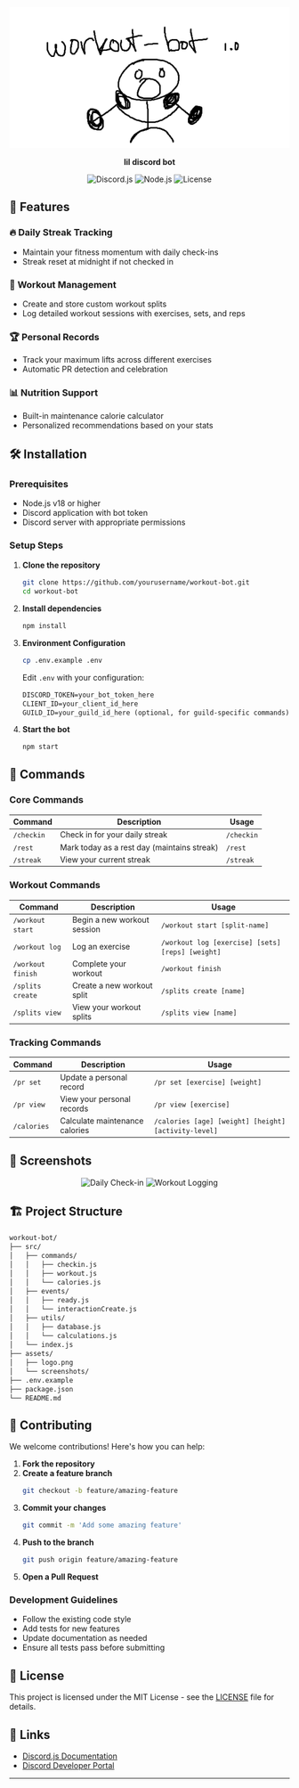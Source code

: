 <div align="center">
  <img src="assets/logo.png">
  
  <p align="center">
    <strong>lil discord bot </strong>
  </p>
  
  <p align="center">
    <img src="https://img.shields.io/badge/Discord.js-v14-blue?style=flat-square&logo=discord" alt="Discord.js">
    <img src="https://img.shields.io/badge/Node.js-v18+-green?style=flat-square&logo=node.js" alt="Node.js">
    <img src="https://img.shields.io/badge/License-MIT-yellow?style=flat-square" alt="License">
  </p>
</div>

## 🚀 Features

### 🔥 **Daily Streak Tracking**
- Maintain your fitness momentum with daily check-ins
- Streak reset at midnight if not checked in

### 💪 **Workout Management**
- Create and store custom workout splits
- Log detailed workout sessions with exercises, sets, and reps

### 🏆 **Personal Records**
- Track your maximum lifts across different exercises
- Automatic PR detection and celebration

### 📊 **Nutrition Support**
- Built-in maintenance calorie calculator
- Personalized recommendations based on your stats

## 🛠️ Installation

### Prerequisites
- Node.js v18 or higher
- Discord application with bot token
- Discord server with appropriate permissions

### Setup Steps

1. **Clone the repository**
   ```bash
   git clone https://github.com/yourusername/workout-bot.git
   cd workout-bot
   ```

2. **Install dependencies**
   ```bash
   npm install
   ```

3. **Environment Configuration**
   ```bash
   cp .env.example .env
   ```
   
   Edit `.env` with your configuration:
   ```env
   DISCORD_TOKEN=your_bot_token_here
   CLIENT_ID=your_client_id_here
   GUILD_ID=your_guild_id_here (optional, for guild-specific commands)
   ```

4. **Start the bot**
   ```bash
   npm start
   ```

## 🎯 Commands

### Core Commands
| Command | Description | Usage |
|---------|-------------|--------|
| `/checkin` | Check in for your daily streak | `/checkin` |
| `/rest` | Mark today as a rest day (maintains streak) | `/rest` |
| `/streak` | View your current streak | `/streak` |

### Workout Commands
| Command | Description | Usage |
|---------|-------------|--------|
| `/workout start` | Begin a new workout session | `/workout start [split-name]` |
| `/workout log` | Log an exercise | `/workout log [exercise] [sets] [reps] [weight]` |
| `/workout finish` | Complete your workout | `/workout finish` |
| `/splits create` | Create a new workout split | `/splits create [name]` |
| `/splits view` | View your workout splits | `/splits view [name]` |

### Tracking Commands
| Command | Description | Usage |
|---------|-------------|--------|
| `/pr set` | Update a personal record | `/pr set [exercise] [weight]` |
| `/pr view` | View your personal records | `/pr view [exercise]` |
| `/calories` | Calculate maintenance calories | `/calories [age] [weight] [height] [activity-level]` |

## 📸 Screenshots

<div align="center">
  <img src="assets/screenshot-checkin.png" alt="Daily Check-in" width="400">
  <img src="assets/screenshot-workout.png" alt="Workout Logging" width="400">
</div>

## 🏗️ Project Structure

```
workout-bot/
├── src/
│   ├── commands/
│   │   ├── checkin.js
│   │   ├── workout.js
│   │   └── calories.js
│   ├── events/
│   │   ├── ready.js
│   │   └── interactionCreate.js
│   ├── utils/
│   │   ├── database.js
│   │   └── calculations.js
│   └── index.js
├── assets/
│   ├── logo.png
│   └── screenshots/
├── .env.example
├── package.json
└── README.md
```

## 🤝 Contributing

We welcome contributions! Here's how you can help:

1. **Fork the repository**
2. **Create a feature branch**
   ```bash
   git checkout -b feature/amazing-feature
   ```
3. **Commit your changes**
   ```bash
   git commit -m 'Add some amazing feature'
   ```
4. **Push to the branch**
   ```bash
   git push origin feature/amazing-feature
   ```
5. **Open a Pull Request**

### Development Guidelines
- Follow the existing code style
- Add tests for new features
- Update documentation as needed
- Ensure all tests pass before submitting

## 📝 License

This project is licensed under the MIT License - see the [LICENSE](LICENSE) file for details.

## 🔗 Links

- [Discord.js Documentation](https://discord.js.org/#/docs/discord.js/stable/general/welcome)
- [Discord Developer Portal](https://discord.com/developers/applications)

---
